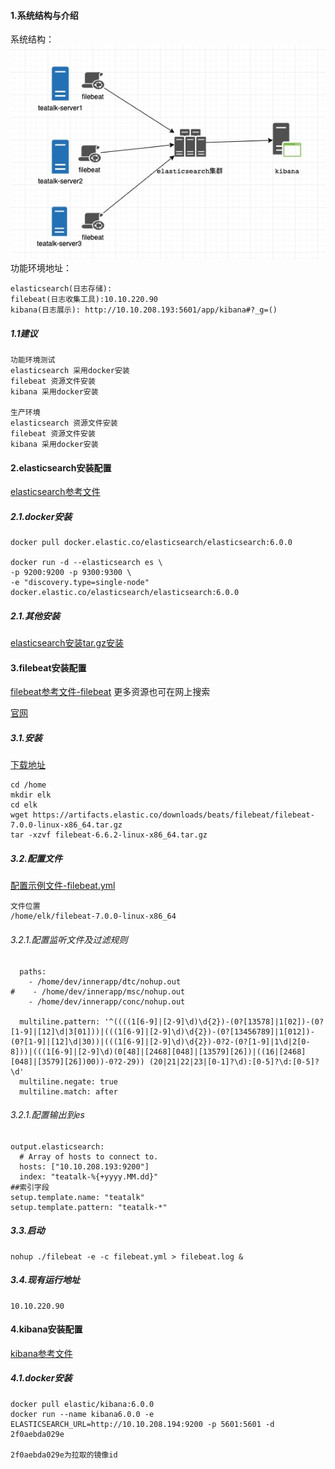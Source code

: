 #### 1.系统结构与介绍

系统结构：
![](res/stefk.jpg)
功能环境地址：

    elasticsearch(日志存储):
    filebeat(日志收集工具):10.10.220.90
    kibana(日志展示): http://10.10.208.193:5601/app/kibana#?_g=()

##### 1.1建议

    功能环境测试
    elasticsearch 采用docker安装
    filebeat 资源文件安装
    kibana 采用docker安装
    
    生产环境
    elasticsearch 资源文件安装
    filebeat 资源文件安装
    kibana 采用docker安装
    
#### 2.elasticsearch安装配置
[elasticsearch参考文件](elasticsearch)

##### 2.1.docker安装
    docker pull docker.elastic.co/elasticsearch/elasticsearch:6.0.0
    
    docker run -d --elasticsearch es \
    -p 9200:9200 -p 9300:9300 \
    -e "discovery.type=single-node" docker.elastic.co/elasticsearch/elasticsearch:6.0.0

##### 2.1.其他安装
[elasticsearch安装tar.gz安装](../elasticsearch/elasticsearch安装.md)


#### 3.filebeat安装配置
[filebeat参考文件-filebeat](filebeat)
    更多资源也可在网上搜索
    
[官网](https://www.elastic.co/cn/products/beats/filebeat)

##### 3.1.安装
[下载地址](https://www.elastic.co/downloads/beats/filebeat)
    
    cd /home
    mkdir elk
    cd elk
    wget https://artifacts.elastic.co/downloads/beats/filebeat/filebeat-7.0.0-linux-x86_64.tar.gz
    tar -xzvf filebeat-6.6.2-linux-x86_64.tar.gz 
        
##### 3.2.配置文件
[配置示例文件-filebeat.yml](filebeat.yml)

    文件位置
    /home/elk/filebeat-7.0.0-linux-x86_64
    
###### 3.2.1.配置监听文件及过滤规则
    
      paths:
        - /home/dev/innerapp/dtc/nohup.out
    #    - /home/dev/innerapp/msc/nohup.out
        - /home/dev/innerapp/conc/nohup.out
        
      multiline.pattern: '^((((1[6-9]|[2-9]\d)\d{2})-(0?[13578]|1[02])-(0?[1-9]|[12]\d|3[01]))|(((1[6-9]|[2-9]\d)\d{2})-(0?[13456789]|1[012])-(0?[1-9]|[12]\d|30))|(((1[6-9]|[2-9]\d)\d{2})-0?2-(0?[1-9]|1\d|2[0-8]))|(((1[6-9]|[2-9]\d)(0[48]|[2468][048]|[13579][26])|((16|[2468][048]|[3579][26])00))-0?2-29)) (20|21|22|23|[0-1]?\d):[0-5]?\d:[0-5]?\d'
      multiline.negate: true
      multiline.match: after
###### 3.2.1.配置输出到es    
    output.elasticsearch:
      # Array of hosts to connect to.
      hosts: ["10.10.208.193:9200"]
      index: "teatalk-%{+yyyy.MM.dd}"
    ##索引字段
    setup.template.name: "teatalk"
    setup.template.pattern: "teatalk-*"

##### 3.3.启动

    nohup ./filebeat -e -c filebeat.yml > filebeat.log &
    
##### 3.4.现有运行地址

    10.10.220.90



#### 4.kibana安装配置
[kibana参考文件](kibana)

##### 4.1.docker安装

    docker pull elastic/kibana:6.0.0
    docker run --name kibana6.0.0 -e ELASTICSEARCH_URL=http://10.10.208.194:9200 -p 5601:5601 -d 2f0aebda029e
    
    2f0aebda029e为拉取的镜像id



 